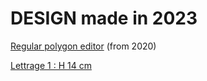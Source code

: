 # DESIGN made in 2023
[Regular polygon editor](https://openjscad.xyz#https://raw.githubusercontent.com/gilboonet/designs/master/2023/RegularPolygons.js) (from 2020)

[Lettrage 1 : H 14 cm](https://raw.githubusercontent.com/gilboonet/designs/master/2023/LETTRES.pdf)
